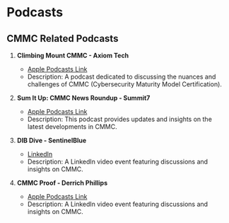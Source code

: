 # Podcasts

## CMMC Related Podcasts

1. **Climbing Mount CMMC - Axiom Tech**
   - [Apple Podcasts Link](https://podcasts.apple.com/us/podcast/climbing-mount-cmmc/id1716607090)
   - Description: A podcast dedicated to discussing the nuances and challenges of CMMC (Cybersecurity Maturity Model Certification).

2. **Sum It Up: CMMC News Roundup - Summit7**
   - [Apple Podcasts Link](https://podcasts.apple.com/us/podcast/sum-it-up-cmmc-news-roundup/id1649265805)
   - Description: This podcast provides updates and insights on the latest developments in CMMC.

3. **DIB Dive - SentinelBlue**
   - [LinkedIn](https://www.linkedin.com/video/event/urn:li:ugcPost:7147957451152125952/?isInternal=true)
   - Description: A LinkedIn video event featuring discussions and insights on CMMC.

4. **CMMC Proof - Derrich Phillips**
   - [Apple Podcasts Link](https://podcasts.apple.com/us/podcast/cmmc-proof/id1721761694)
   - Description: A LinkedIn video event featuring discussions and insights on CMMC.
